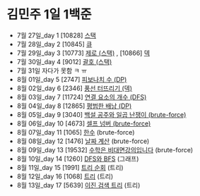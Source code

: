 # 김민주 1일 1백준

-   7월 27일_day 1 [10828] [스택](./230727_day1/10828_스택.py)
-   7월 28일_day 2 [10845] [큐](./230728_day2/10845_큐.py)
-   7월 29일_day 3 [10773] [제로 (스택)](./230729_day3/10773_제로_(스택).py) , [10866] [덱](./230729_day3/10866_덱.py)
-   7월 30일_day 4 [9012] [괄호 (스택)](./230730_day4/9012_괄호_(스택).py)
-   7월 31일 자다가 못함 ㅋ ㅠ
-   8월 01일_day 5 [2747] [피보나치 수 (DP)](./230801_day5/2747_피보나치_수_(DP).py)
-   8월 02일_day 6 [2346] [풍선 터뜨리기 (덱)](./230802_day6)
-   8월 03일_day 7 [11724] [연결 요소의 개수 (DFS)](./230803_day7/11724_연결_요소의_개수_(DFS).py)
-   8월 04일_day 8 [12865] [평범한 배낭 (DP)](./230804_day8/12865_평범한_배낭_(DP).py)
-   8월 05일_day 9 [3040] [백설 공주와 일곱 난쟁이 (brute-force)](./230805_day9/3040_백설_공주와_일곱_난쟁이_(brute-force).py)
-   8월 06일_day 10 [4673] [셀프 넘버 (brute-force)](./230806_day10/4673_셀프_넘버_(brute-force).py)
-   8월 07일_day 11 [1065] [한수](./230807_day11) (brute-force)
-   8월 08일_day 12 [1476] [날짜 계산](./230808_day12) (brute-force)
-   8월 09일_day 13 [19532] [수학은 비대면강의입니다](./230808_day13) (brute-force)
-   8월 10일_day 14 [1260] [DFS와 BFS](./230810_day14) (그래프)
-   8월 11일_day 15 [1991] [트리 순회](./230811_day15) (트리)
-   8월 12일_day 16 [1068] [트리](./230812_day16) (트리)
-   8월 13일_day 17 [5639] [이진 검색 트리](./230813_day17) (트리)
